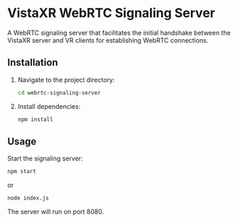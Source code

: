 # VistaXR WebRTC Signaling Server

A WebRTC signaling server that facilitates the initial handshake between the VistaXR server and VR clients for establishing WebRTC connections.

## Installation

1. Navigate to the project directory:
   ```bash
   cd webrtc-signaling-server
   ```

2. Install dependencies:
   ```bash
   npm install
   ```

## Usage

Start the signaling server:
```bash
npm start
```

or

```bash
node index.js
```

The server will run on port 8080.